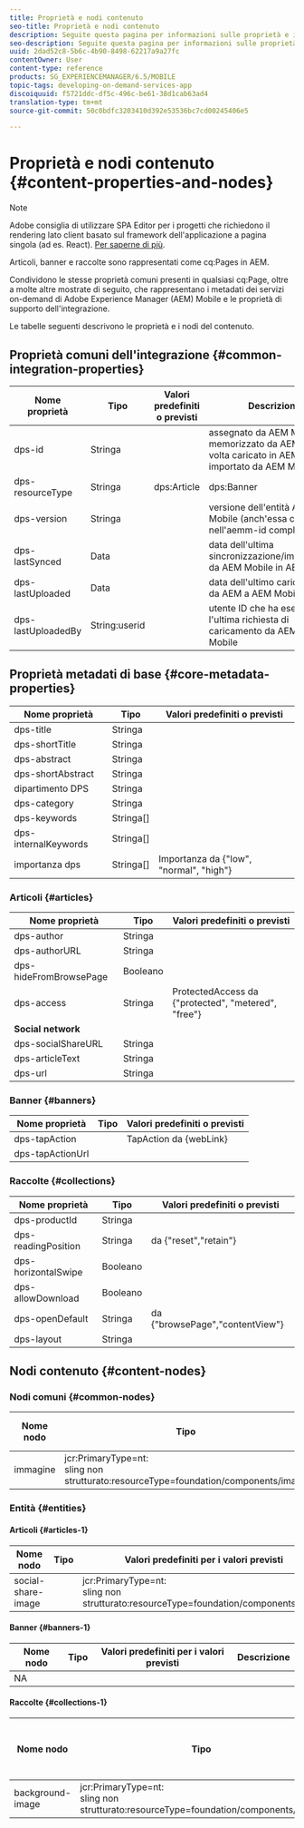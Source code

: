 ```yaml
---
title: Proprietà e nodi contenuto
seo-title: Proprietà e nodi contenuto
description: Seguite questa pagina per informazioni sulle proprietà e i nodi del contenuto.
seo-description: Seguite questa pagina per informazioni sulle proprietà e i nodi del contenuto.
uuid: 2dad52c8-5b6c-4b90-8498-62217a9a27fc
contentOwner: User
content-type: reference
products: SG_EXPERIENCEMANAGER/6.5/MOBILE
topic-tags: developing-on-demand-services-app
discoiquuid: f5721ddc-df5c-496c-be61-38d1cab63ad4
translation-type: tm+mt
source-git-commit: 50c0bdfc3203410d392e53536bc7cd00245406e5

---
```



# Proprietà e nodi contenuto {#content-properties-and-nodes}

>[!NOTE]
>
>Adobe consiglia di utilizzare SPA Editor per i progetti che richiedono il rendering lato client basato sul framework dell&#39;applicazione a pagina singola (ad es. React). [Per saperne di più](/help/sites-developing/spa-overview.md).

Articoli, banner e raccolte sono rappresentati come cq:Pages in AEM.

Condividono le stesse proprietà comuni presenti in qualsiasi cq:Page, oltre a molte altre mostrate di seguito, che rappresentano i metadati dei servizi on-demand di Adobe Experience Manager (AEM) Mobile e le proprietà di supporto dell&#39;integrazione.

Le tabelle seguenti descrivono le proprietà e i nodi del contenuto.

## Proprietà comuni dell&#39;integrazione {#common-integration-properties}

| **Nome proprietà** | **Tipo** | **Valori predefiniti o previsti** | **Descrizione** |
|---|---|---|---|
| dps-id | Stringa |  | assegnato da AEM Mobile e memorizzato da AEM una volta caricato in AEM Mobile o importato da AEM Mobile |
| dps-resourceType | Stringa | dps:Article | dps:Banner | dps:Collection | entity type, proprietà |
| dps-version | Stringa |  | versione dell&#39;entità AEM Mobile (anch&#39;essa contenuta nell&#39;aemm-id completo) |
| dps-lastSynced | Data |  | data dell&#39;ultima sincronizzazione/importazione da AEM Mobile in AEM |
| dps-lastUploaded | Data |  | data dell&#39;ultimo caricamento da AEM a AEM Mobile |
| dps-lastUploadedBy | String:userid |  | utente ID che ha eseguito l&#39;ultima richiesta di caricamento da AEM a AEM Mobile |

## Proprietà metadati di base {#core-metadata-properties}

| Nome proprietà | Tipo | Valori predefiniti o previsti |
|--- |--- |--- |
| dps-title | Stringa |  |
| dps-shortTitle | Stringa |  |
| dps-abstract | Stringa |  |
| dps-shortAbstract | Stringa |  |
| dipartimento DPS | Stringa |  |
| dps-category | Stringa |  |
| dps-keywords | Stringa[] |  |
| dps-internalKeywords | Stringa[] |  |
| importanza dps | Stringa[] | Importanza da {&quot;low&quot;, &quot;normal&quot;, &quot;high&quot;} |

### Articoli {#articles}

| **Nome proprietà** | **Tipo** | **Valori predefiniti o previsti** |
|---|---|---|
| dps-author | Stringa |  |
| dps-authorURL | Stringa |  |
| dps-hideFromBrowsePage | Booleano |  |
| dps-access | Stringa | ProtectedAccess da {&quot;protected&quot;, &quot;metered&quot;, &quot;free&quot;} |
| **Social network** |  |  |
| dps-socialShareURL | Stringa |  |
| dps-articleText | Stringa |  |
| dps-url | Stringa |  |

### Banner {#banners}

| **Nome proprietà** | **Tipo** | **Valori predefiniti o previsti** |
|---|---|---|
| dps-tapAction |  | TapAction da {webLink} |
| dps-tapActionUrl |  |  |

### Raccolte {#collections}

| Nome proprietà | Tipo | Valori predefiniti o previsti |
|--- |--- |--- |
| dps-productId | Stringa |  |
| dps-readingPosition | Stringa | da {&quot;reset&quot;,&quot;retain&quot;} |
| dps-horizontalSwipe | Booleano |  |
| dps-allowDownload | Booleano |  |
| dps-openDefault | Stringa | da {&quot;browsePage&quot;,&quot;contentView&quot;} |
| dps-layout | Stringa |  |

## Nodi contenuto {#content-nodes}

### Nodi comuni {#common-nodes}

| Nome nodo | Tipo | Valori predefiniti o previsti | Descrizione |
|--- |--- |--- |--- |
| immagine | jcr:PrimaryType=nt: <br> sling non strutturato:resourceType=foundation/components/image |  |  |

### Entità {#entities}

#### Articoli {#articles-1}

| Nome nodo | Tipo | Valori predefiniti per i valori previsti | Descrizione |
|--- |--- |--- |--- |
| social-share-image |  | jcr:PrimaryType=nt: <br> sling non strutturato:resourceType=foundation/components/image |  |

#### Banner {#banners-1}

| Nome nodo | Tipo | Valori predefiniti per i valori previsti | Descrizione |
|---|---|---|---|
| NA |  |  |  |

#### Raccolte {#collections-1}

| Nome nodo | Tipo | Valori predefiniti per i valori previsti | Descrizione |
|--- |--- |--- |--- |
| background-image | jcr:PrimaryType=nt: <br> sling non strutturato:resourceType=foundation/components/image |  |  |
